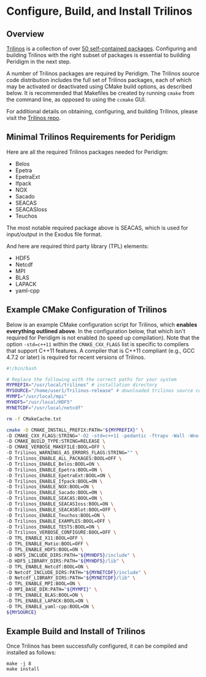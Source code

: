 # Configure, Build, and Install Trilinos

## Overview
[Trilinos](https://trilinos.org/) is a collection of over [50 self-contained packages](https://trilinos.github.io/packages.html). Configuring and building Trilinos with the right subset of packages is essential to building Peridigm in the next step.

A number of Trilinos packages are required by Peridigm. The Trilinos source code distribution includes the full set of Trilinos packages, each of which may be activated or deactivated using CMake build options, as described below. It is recommended that Makefiles be created by running `cmake` from the command line, as opposed to using the `ccmake` GUI.

For additional details on obtaining, configuring, and building Trilinos, please visit the [Trilinos repo](https://trilinos.github.io).

## Minimal Trilinos Requirements for Peridigm
Here are all the required Trilinos packages needed for Peridigm:
* Belos
* Epetra
* EpetraExt
* Ifpack
* NOX
* Sacado
* SEACAS
* SEACASIoss
* Teuchos

The most notable required package above is SEACAS, which is used for input/output in the Exodus file format. 

And here are required third party library (TPL) elements:
* HDF5
* Netcdf
* MPI
* BLAS
* LAPACK
* yaml-cpp

## Example CMake Configuration of Trilinos
Below is an example CMake configuration script for Trilinos, which **enables everything outlined above**. In the configuration below, that which isn't required for Peridigm is not enabled (to speed up compilation). Note that the option `-std=c++11` within the `CMAKE_CXX_FLAGS` list is specific to compilers that support C++11 features. A compiler that is C++11 compliant (e.g., GCC 4.7.2 or later) is required for recent versions of Trilinos.

```bash
#!/bin/bash

# Replace the following with the correct paths for your system
MYPREFIX="/usr/local/trilinos" # installation directory
MYSOURCE="/home/user1/Trilinos-release" # downloaded trilinos source code directory
MYMPI="/usr/local/mpi"
MYHDF5="/usr/local/HDF5"
MYNETCDF="/usr/local/netcdf"

rm -f CMakeCache.txt

cmake -D CMAKE_INSTALL_PREFIX:PATH="${MYPREFIX}" \
-D CMAKE_CXX_FLAGS:STRING="-O2 -std=c++11 -pedantic -ftrapv -Wall -Wno-long-long" \
-D CMAKE_BUILD_TYPE:STRING=RELEASE \
-D CMAKE_VERBOSE_MAKEFILE:BOOL=OFF \
-D Trilinos_WARNINGS_AS_ERRORS_FLAGS:STRING="" \
-D Trilinos_ENABLE_ALL_PACKAGES:BOOL=OFF \
-D Trilinos_ENABLE_Belos:BOOL=ON \
-D Trilinos_ENABLE_Epetra:BOOL=ON \
-D Trilinos_ENABLE_EpetraExt:BOOL=ON \
-D Trilinos_ENABLE_Ifpack:BOOL=ON \
-D Trilinos_ENABLE_NOX:BOOL=ON \
-D Trilinos_ENABLE_Sacado:BOOL=ON \
-D Trilinos_ENABLE_SEACAS:BOOL=ON \
-D Trilinos_ENABLE_SEACASIoss:BOOL=ON \
-D Trilinos_ENABLE_SEACASBlot:BOOL=OFF \
-D Trilinos_ENABLE_Teuchos:BOOL=ON \
-D Trilinos_ENABLE_EXAMPLES:BOOL=OFF \
-D Trilinos_ENABLE_TESTS:BOOL=ON \
-D Trilinos_VERBOSE_CONFIGURE:BOOL=OFF \
-D TPL_ENABLE_X11:BOOL=OFF \
-D TPL_ENABLE_Matio:BOOL=OFF \
-D TPL_ENABLE_HDF5:BOOL=ON \
-D HDF5_INCLUDE_DIRS:PATH="${MYHDF5}/include" \
-D HDF5_LIBRARY_DIRS:PATH="${MYHDF5}/lib" \
-D TPL_ENABLE_Netcdf:BOOL=ON \
-D Netcdf_INCLUDE_DIRS:PATH="${MYNETCDF}/include" \
-D Netcdf_LIBRARY_DIRS:PATH="${MYNETCDF}/lib" \
-D TPL_ENABLE_MPI:BOOL=ON \
-D MPI_BASE_DIR:PATH="${MYMPI}" \
-D TPL_ENABLE_BLAS:BOOL=ON \
-D TPL_ENABLE_LAPACK:BOOL=ON \
-D TPL_ENABLE_yaml-cpp:BOOL=ON \
${MYSOURCE}
```

## Example Build and Install of Trilinos
Once Trilinos has been successfully configured, it can be compiled and installed as follows:
````
make -j 8
make install
````
